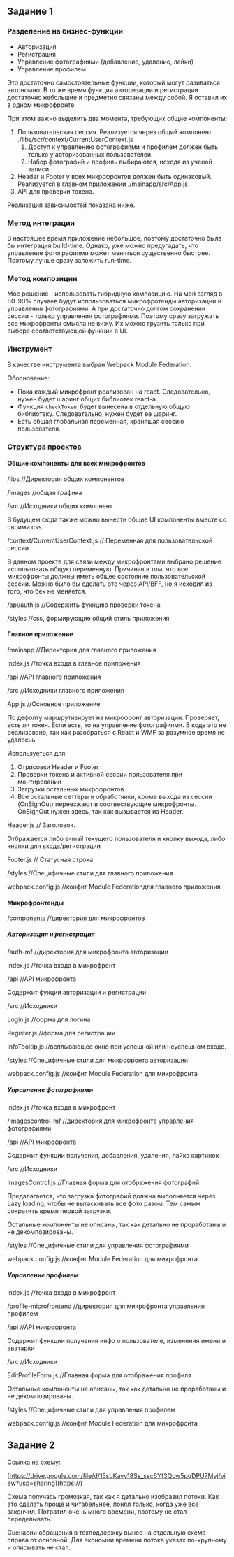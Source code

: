 ## Задание 1

### Разделение на бизнес-функции

* Авторизация
* Регистрация
* Управление фотографиями (добавление, удаление, лайки)
* Управление профилем

Это достаточно самостоятельные функции, который могут разиваться автономно. В то же время функции авторизации и регистрации достаточно небольшие и предметно связаны между собой. Я оставил их в одном микрофронте.

При этом важно выделить два момента, требующих общие компоненты:

1. Пользовательская сессия. Реализуется через общий компонент ./libs/scr/context/CurrentUserContext.js
   1. Доступ к управлению фотографиями и профилем должен быть только у авторизованных пользователей.
   2. Набор фотографий и профиль выбираются, исходя из ученой записи.
2. Header и Footer у всех микрофронтов должен быть одинаковый. Реализуется в главном приложении ./mainapp/src/App.js
3. API для проверки токена.

Реализация зависимостей показана ниже.

### Метод интеграции

В настоящее время приложение небольшое, поэтому достаточно была бы интеграция build-time. Однако, уже можно предугадать, что управление фотографиями может меняться существенно быстрее. Поэтому лучше сразу заложить run-time.

### Метод композиции

Мое решение - использовать гибридную композицию. На мой взгляд в 80-90% случаев будут использоваться микрофротенды авторизации и управления фотографиями. А при достаточно долгом сохранении сессии - только управления фотографиями. Поэтому сразу загружать все микрофронты смысла не вижу. Их можно грузить только при выборе соответствующей функции в UI.

### Инструмент

В качестве инструмента выбран Webpack Module Federation.

Обоснование:

* Пока каждый микрофронт реализован на react. Следовательно, нужен будет шаринг общих библиотек react-а.
* Функция `checkToken `будет вынесена в отдельную общую библиотеку. Следовательно, нужен будет ее шаринг.
* Есть общая глобальная переменная, хранящая сессию пользователя.

### Структура проектов

#### Общие компоненты для всех микрофронтов

/libs //Директория общих компонентов

/images //общая графика

/src //Исходники общих компонент

В будущем сюда также можно вынести общие UI компоненты вместе со своими css.

/context/CurrentUserContext.js // Переменная для пользовательской сессии

В данном проекте для связи между микрофронтами выбрано решение использовать общую переменную. Причинав в том, что все микрофронты должны иметь общее состояние пользовательской сессии. Можно было бы сделать это через API/BFF, но я исходил из того, что бек не меняется.

/api/auth.js //Содержить фукнцию проверки токена

/styles //css, формирующие общий стиль приложения

#### Главное приложение

/mainapp //Директория для главного приложения

index.js //точка входа в главное приложения

/api //API главного приложения

/src //Исходники главного приложения

App.js //Основное приложение

По дефолту маршрутизирует на микрофронт авторизации. Проверяет, есть ли токен. Если есть, то на управление фотографиями. В коде это не реализовано, так как разобраться с React и WMF за разумное время не удалосьь

Используеться для:

1) Отрисовки Header и Footer
2) Проверки токена и активной сессии пользователя при монтировании
3) Загрузки остальных микрофронтов.
4) Все остальные сеттеры и обработчики, кроме выхода из сессии (OnSignOut) переезжают в соотвествующие микрофронты. OnSignOut нужен здесь, так как вызывается из Header.

Header.js // Заголовок.

Отбражается либо e-mail текущего пользователя и кнопку выхода, либо кнопки для входа/регистрации

Footer.js // Статусная строка

/styles //Специфичные стили для главного приложения

webpack.config.js //конфиг Module Federationдля главного приложения

#### Микрофронтенды

/components //директория для микрофронтов

##### Авторизация и регистрация

/auth-mf //директория для микрофронта авторизации

index.js //точка входа в микрофронт

/api //API микрофронта

Содержит фукции авторизации и регистрации

/src //Исходники

Login.js //форма для логина

Register.js //форма для регистрации

InfoTooltip.js //всплывающее окно при успешной или неуспешном входе.

/styles //Специфичные стили для микрофронта авторизации

webpack.config.js //конфиг Module Federation для микрофронта

##### Управление фотографиями

index.js //точка входа в микрофронт

/imagescontrol-mf //директория для микрофронта управления фотографиями

/api //API микрофронта

Содержит функции получения, добавления, удаления, лайка картинок

/src //Исходники

ImagesControl.js //Главная форма для отображения фотографий

Предалагается, что загрузка фотографий должна выполняется через Lazy loading, чтобы не вытаскивать все фото разом. Тем самым сократить время первой загрузки.

Остальные компоненты не описаны, так как детально не проработаны и не декомпозированы.

/styles //Специфичные стили для управления фотографиями

webpack.config.js //конфиг Module Federation для микрофронта

##### Управление профилем

index.js //точка входа в микрофронт

/profile-microfrontend //директория для микрофронта управления профилем

/api //API микрофронта

Содержит функции получения инфо о пользователе, изменения имени и аватарки

/src //Исходники

EditProfileForm.js //Главная форма для отображения профиля

Остальные компоненты не описаны, так как детально не проработаны и не декомпозированы.

/styles //Специфичные стили для управления профилем

webpack.config.js //конфиг Module Federation для микрофронта

## Задание 2

Ссылка на схему:

[https://drive.google.com/file/d/15sbKavy18Ss_ssc6Yf3Qcw5pqDPU7Myj/view?usp=sharing](https://)

Схема получась громозкая, так как я детально изобразил потоки. Как это сделать проще и читабельнее, понял только, когда уже все закончил. Потратил очень много времени, поэтому не стал переделывать.

Сценарии обращения в техподдержку вынес на отдельную схема справа от основной. Для экономии времени потока указах по-крупному и описывать не стал.
